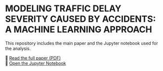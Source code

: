 # MODELING TRAFFIC DELAY SEVERITY CAUSED BY ACCIDENTS: A MACHINE LEARNING APPROACH

This repository includes the main paper and the Jupyter notebook used for the analysis.

📄 [Read the full paper (PDF)](./Paper.pdf)  
📘 [Open the Jupyter Notebook](./us_accidents_final_version.ipynb)
